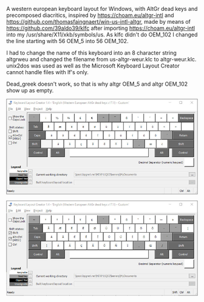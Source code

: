 A western european keyboard layout for Windows, with AltGr dead keys and precomposed diacritics, inspired by https://choam.eu/altgr-intl and https://github.com/thomasfaingnaert/win-us-intl-altgr, made by means of https://github.com/39aldo39/klfc after importing https://choam.eu/altgr-intl into my /usr/share/X11/xkb/symbols/us.  As klfc didn't do OEM_102 I changed the line starting with 56 OEM_5 into 56 OEM_102.

I had to change the name of this keyboard into an 8 character string altgrweu and changed the filename from us-altgr-weur.klc to altgr-weur.klc.  unix2dos was used as well as the Microsoft Keyboard Layout Creator cannot handle files with lf's only.

Dead_greek doesn't work, so that is why altgr OEM_5 and altgr OEM_102 show up as empty.

![AltGrg](AltGr.jpg)

![Shift+AltGr](ShiftAltGr.jpg)
